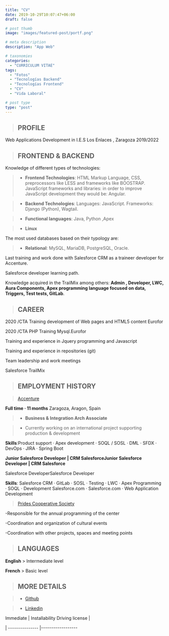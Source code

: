 ```yaml
---
title: "CV"
date: 2019-10-29T10:07:47+06:00
draft: false

# post thumb
image: "images/featured-post/portf.png"

# meta description
description: "App Web"

# taxonomies
categories: 
  - "CURRICULUM VITAE"
tags:
  - "Fotos"
  - "Tecnologías Backend"
  - "Tecnologías Frontend"
  - "CV"
  - "Vida Laboral"

# post type
type: "post"
---
```




 > ## PROFILE                                  

Web Applications Development in  I.E.S  Los Enlaces , Zaragoza                      2019/2022 
                                                                      
 > ##  FRONTEND & BACKEND                                   

Knowledge of different types of technologies:

> - **Frontend Technologies**: HTML Markup Language, CSS, preprocessors like LESS and frameworks like BOOSTRAP. JavaScript frameworks and libraries: in order to improve JavaScript development they would be: Angular.

> - **Backend Technologies**: Languages: JavaScript. Frameworks: Django (Python), Wagtail.

> - **Functional languages**: Java, Python ,Apex

> - **Linux**

The most used databases based on their typology are:

> - **Relational**: MySQL, MariaDB, PostgreSQL, Oracle.

Last training and work done with Salesforce CRM as a traineer developer for Accenture.

Salesforce developer learning path.

Knowledge acquired in the TrailMix among others: **Admin , Developer, LWC, Aura Components, Apex programming language focused on data, Triggers, Test tests, GitLab**.


 > ## CAREER

2020 /CTA Training development of Web pages and HTML5 content Eurofor                                                

2020 /CTA PHP Training Mysql.Eurofor                       

Training and experience in Jquery programming and 
Javascript

Training and experience in repositories (git)

Team leadership and work meetings

Salesforce TrailMix


> ##  EMPLOYMENT HISTORY

>   [Accenture](https://www.accenture.com/es-es)

**Full time · 11 months**  Zaragoza, Aragon, Spain

> - **Business & Integration Arch Associate**

> - Currently working on an international project supporting production & development

**Skills**:Product support · Apex development · SOQL / SOSL · DML · SFDX · DevOps · JIRA · Spring Boot


**Junior Salesforce Developer | CRM SalesforceJunior Salesforce Developer | CRM Salesforce**

Salesforce DeveloperSalesforce Developer

**Skills**: Salesforce CRM · GitLab · SOSL · Testing · LWC · Apex Programming · SOQL · Development Salesforce.com · Salesforce.com · Web Application Development

>  [Prides Cooperative Society](http://www.prides.es/)

-Responsible for the annual programming of the center

-Coordination and organization of cultural events

-Coordination with other projects, spaces and meeting points

 > ## LANGUAGES

**English**  > Intermediate level 

**French** > Basic level

 > ## MORE DETAILS

 > - [Github](https://github.com/marisamiguel)

 > - [Linkedin](https://www.linkedin.com/in/marisamiguelarnal)

 Immediate | Installability Driving license |

| --------------- |------------------




